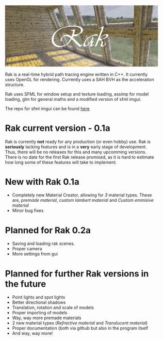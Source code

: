 ![screenshot](https://github.com/UglySwedishFish/Rak/blob/master/GUI/Welcome.png?raw=true)

Rak is a real-time hybrid path tracing engine written in C++. It currently uses OpenGL for rendering. Currently uses a SAH BVH as the acceleration structure.

Rak uses SFML for window setup and texture loading, assimp for model loading, glm for general maths and a modified version of sfml imgui. 

The repo for sfml imgui can be found [here](https://github.com/eliasdaler/imgui-sfml)

# Rak current version - 0.1a
Rak is currently **not** ready for any production (or even hobby) use. Rak is **seriously** lacking features and is in a **very** early stage of development. Thus, there will be no releases for this and many upcomming versions. There is no date for the first Rak release promised, as it is hard to estimate how long some of these features will take to implement. 

# New with Rak 0.1a
  - Completely new Material Creator, allowing for *3* material types. These are, *premade material*, *custom lambert material* and *Custom emmisive material* 
  - Minor bug fixes
# Planned for Rak 0.2a 
  - Saving and loading rak scenes. 
  - Proper camera 
  - More settings from gui 
# Planned for further Rak versions in the future 
  - Point lights and spot lights 
  - Better directional shadows 
  - Translation, rotation and scale of models
  - Proper importing of models 
  - Way, way more premade materials 
  - 2 new material types (*Refractive material* and *Translucent material*) 
  - Proper documentation (both via github but also in the program itself
  - And way, way more!
